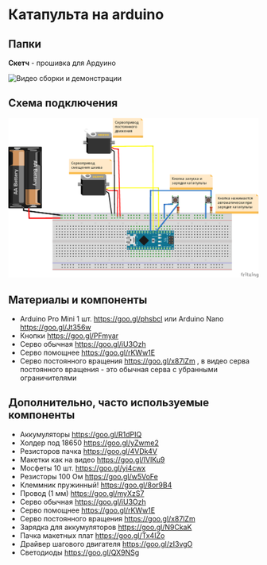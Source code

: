 # Катапульта на arduino

## Папки

**Скетч** - прошивка для Ардуино

![Видео сборки и демонстрации](https://www.youtube.com/watch?v=HpmllYGVMLc)

## Схема подключения
![Схема катапульты](https://raw.githubusercontent.com/mitrm/arduino_catapult/master/%D0%A1%D1%85%D0%B5%D0%BC%D0%B0/%D0%9A%D0%B0%D1%82%D0%B0%D0%BF%D1%83%D0%BB%D1%8C%D1%82%D0%B0.png)


##  Материалы и компоненты

* Arduino Pro Mini  1 шт. https://goo.gl/phsbcl или Arduino Nano  https://goo.gl/Jt356w
* Кнопки https://goo.gl/PFmyar
* Серво обычная https://goo.gl/iU3Ozh
* Серво помощнее https://goo.gl/rKWw1E
* Серво постоянного вращения https://goo.gl/x87lZm , в видео серва постоянного вращения - это обычная серва с убранными ограничителями

##  Дополнительно, часто используемые компоненты
* Аккумуляторы https://goo.gl/R1dPIQ
* Холдер под 18650 https://goo.gl/yZwme2
* Резисторов пачка https://goo.gl/4VDk4V
* Макетки как на видео https://goo.gl/IVlKu9
* Мосфеты 10 шт. https://goo.gl/yi4cwx
* Резисторы 100 Ом https://goo.gl/w5VoFe
* Клеммник пружинный! https://goo.gl/8or9B4
* Провод (1 мм) https://goo.gl/myXzS7
* Серво обычная https://goo.gl/iU3Ozh
* Серво помощнее https://goo.gl/rKWw1E
* Серво постоянного вращения https://goo.gl/x87lZm
* Зарядка для аккумуляторов https://goo.gl/N9CkaK
* Пачка макетных плат https://goo.gl/Tx4IZo
* Драйвер шагового двигателя https://goo.gl/zI3vgO
* Светодиоды https://goo.gl/QX9NSg


